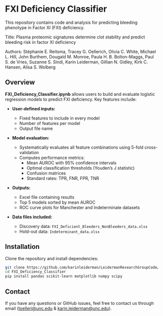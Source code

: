 # FXI Deficiency Classifier

This repository contains code and analysis for predicting bleeding phenotype in Factor XI (FXI) deficiency. 

Title: Plasma proteomic signatures determine clot stability and predict bleeding risk in factor XI deficiency

Authors: Stéphanie E. Reitsma, Tracey G. Oellerich, Olivia C. White, Michael L. Hill, John Burthem, Dougald M. Monroe, Paula H. B. Bolton-Maggs, Paul S. de Vries, Suzanne S. Sindi, Karin Leiderman, Gillian N. Gidley, Kirk C. Hansen, Alisa S. Wolberg

## Overview
**FXI_Deficiency_Classifier.ipynb** allows users to build and evaluate logistic regression models to predict FXI deficiency. Key features include:

- **User-defined inputs:**  
  - Fixed features to include in every model  
  - Number of features per model  
  - Output file name  

- **Model evaluation:**  
  - Systematically evaluates all feature combinations using 5-fold cross-validation  
  - Computes performance metrics:
    - Mean AUROC with 95% confidence intervals  
    - Optimal classification thresholds (Youden’s J statistic)  
    - Confusion matrices  
    - Standard rates: TPR, FNR, FPR, TNR  

- **Outputs:**  
  - Excel file containing results  
  - Top 5 models sorted by mean AUROC  
  - ROC curve plots for Manchester and Indeterminate datasets  

- **Data files included:**  
  - Discovery data: `FXI_Deficient_Bleeders_NonBleeders_data.xlsx`  
  - Hold-out data: `Indeterminant_data.xlsx`

## Installation
Clone the repository and install dependencies:

```bash
git clone https://github.com/karinleiderman/LeidermanResearchGroupCode/tree/main/FXI_Deficiency_Classifier.git
cd FXI_Deficiency_Classifier
pip install pandas scikit-learn matplotlib numpy scipy
```

## Contact
If you have any questions or GitHub issues, feel free to contact us through email (toelleri@unc.edu & karin.leiderman@unc.edu).
